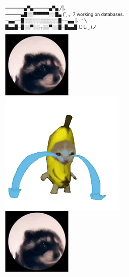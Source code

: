 ──────▄▀▄─────▄▀▄                  ╱|、  
─────▄█░░▀▀▀▀▀░░█▄            (˚ˎ 。7   working on databases.   
─▄▄──█░░░░░░░░░░░█──▄▄        |、˜〵  
█▄▄█─█░░▀░░┬░░▀░░█─█▄▄█     じしˍ,)ノ    



![pedro GIF](https://github.com/arjunhm/arjunhm/blob/main/pedro.gif?raw=true)
![banana-crying-cat GIF](https://github.com/arjunhm/arjunhm/blob/main/banana-crying-cat.gif?raw=true)
![pedro GIF](https://github.com/arjunhm/arjunhm/blob/main/pedro.gif?raw=true)
